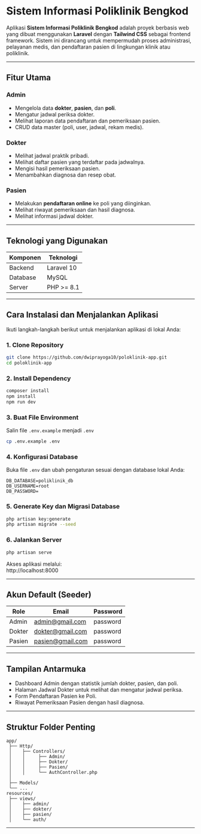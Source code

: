 # Sistem Informasi Poliklinik Bengkod

Aplikasi **Sistem Informasi Poliklinik Bengkod** adalah proyek berbasis web yang dibuat menggunakan **Laravel** dengan **Tailwind CSS** sebagai frontend framework. Sistem ini dirancang untuk mempermudah proses administrasi, pelayanan medis, dan pendaftaran pasien di lingkungan klinik atau poliklinik.

---

## Fitur Utama

### Admin
- Mengelola data **dokter**, **pasien**, dan **poli**.
- Mengatur jadwal periksa dokter.
- Melihat laporan data pendaftaran dan pemeriksaan pasien.
- CRUD data master (poli, user, jadwal, rekam medis).

### Dokter
- Melihat jadwal praktik pribadi.
- Melihat daftar pasien yang terdaftar pada jadwalnya.
- Mengisi hasil pemeriksaan pasien.
- Menambahkan diagnosa dan resep obat.

### Pasien
- Melakukan **pendaftaran online** ke poli yang diinginkan.
- Melihat riwayat pemeriksaan dan hasil diagnosa.
- Melihat informasi jadwal dokter.

---

##  Teknologi yang Digunakan

| Komponen | Teknologi |
|----------|------------|
| Backend  | Laravel 10 |
| Database | MySQL |
| Server | PHP >= 8.1 |

---

##  Cara Instalasi dan Menjalankan Aplikasi

Ikuti langkah-langkah berikut untuk menjalankan aplikasi di lokal Anda:

### 1. Clone Repository
```bash
git clone https://github.com/dwiprayoga10/poloklinik-app.git
cd poloklinik-app
```

### 2. Install Dependency
```bash
composer install
npm install
npm run dev
```

### 3. Buat File Environment
Salin file `.env.example` menjadi `.env`
```bash
cp .env.example .env
```

### 4. Konfigurasi Database
Buka file `.env` dan ubah pengaturan sesuai dengan database lokal Anda:
```
DB_DATABASE=poliklinik_db
DB_USERNAME=root
DB_PASSWORD=
```

### 5. Generate Key dan Migrasi Database
```bash
php artisan key:generate
php artisan migrate --seed
```

### 6. Jalankan Server
```bash
php artisan serve
```

Akses aplikasi melalui:  
http://localhost:8000

---

## Akun Default (Seeder)
| Role | Email | Password |
|------|--------|-----------|
| Admin | admin@gmail.com | password |
| Dokter | dokter@gmail.com | password |
| Pasien | pasien@gmail.com | password |

---

## Tampilan Antarmuka
- Dashboard Admin dengan statistik jumlah dokter, pasien, dan poli.
- Halaman Jadwal Dokter untuk melihat dan mengatur jadwal periksa.
- Form Pendaftaran Pasien ke Poli.
- Riwayat Pemeriksaan Pasien dengan hasil diagnosa.

---

## Struktur Folder Penting
```
app/
 ├── Http/
 │    ├── Controllers/
 │    │     ├── Admin/
 │    │     ├── Dokter/
 │    │     ├── Pasien/
 │    │     └── AuthController.php
 │
 ├── Models/
 └── ...
resources/
 ├── views/
 │    ├── admin/
 │    ├── dokter/
 │    ├── pasien/
 │    └── auth/
```

---
